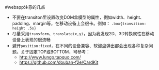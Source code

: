 #webapp注意的几点

* 不要在transiton里设置改变DOM盒模型的属性，例如width、height、padding、margin等，在移动设备上会很卡。例如：
`.box{transition: height .5s}`
* 尽量采用`transform`、`translate(x,y)`，因为我发现2D、3D转换属性在移动设备上表现的很流畅
* 避开`position:fixed`，在不同的设备兼容、软键盘弹出都会出现各种复杂问题。关于固定TOP或BOTTOM，可参考：
    * http://www.lungo.tapquo.com/
    * https://github.com/douban-f2e/CardKit
